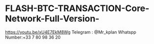 # FLASH-BTC-TRANSACTION-Core-Network-Full-Version-
https://youtu.be/xU4E7EkM8Wg   Telegram : @Mr_kplan  Whatspp Number:+33 7 80 98 36 20
